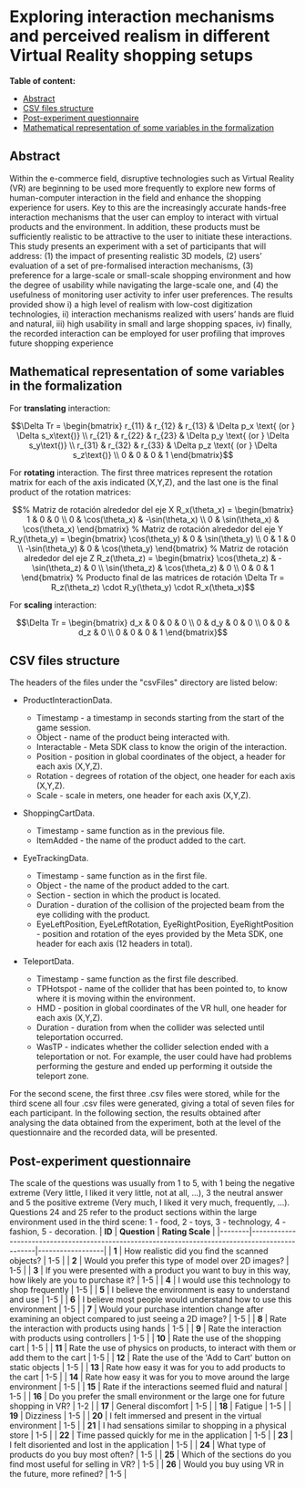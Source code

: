 # Exploring interaction mechanisms and perceived realism in different Virtual Reality shopping setups

**Table of content:**
 - [Abstract](#item-one)
 - [CSV files structure](#item-two)
 - [Post-experiment questionnaire](#item-three)
 - [Mathematical representation of some variables in the formalization](#Mathematical-representation-of-some-variables-in-the-formalization)

<a id="item-one"></a>
## Abstract
Within the e-commerce field, disruptive technologies such as Virtual Reality (VR) are beginning to be used more frequently to explore new forms of human-computer interaction in the field and enhance the shopping experience for users. Key to this are the increasingly accurate hands-free interaction mechanisms that the user can employ to interact with virtual products and the environment. In addition, these products must be sufficiently realistic to be attractive to the user to initiate these interactions. This study presents an experiment with a set of participants that will address: (1) the impact of presenting realistic 3D models, (2) users’ evaluation of a set of pre-formalised interaction mechanisms, (3) preference for a large-scale or small-scale shopping environment and how the degree of usability while navigating the large-scale one, and (4) the usefulness of monitoring user activity to infer user preferences. The results provided show i) a high level of realism with low-cost digitization technologies, ii) interaction mechanisms realized with users’ hands are fluid and natural, iii) high usability in small and large shopping spaces, iv) finally, the recorded interaction can be employed for user profiling that improves future shopping experience

## Mathematical representation of some variables in the formalization

For **translating** interaction: 

```math
\Delta Tr = \begin{bmatrix}
r_{11} & r_{12} & r_{13} & \Delta p_x \text{ (or } \Delta s_x\text{)} \\
r_{21} & r_{22} & r_{23} & \Delta p_y \text{ (or } \Delta s_y\text{)} \\
r_{31} & r_{32} & r_{33} & \Delta p_z \text{ (or } \Delta s_z\text{)} \\
0 & 0 & 0 & 1
\end{bmatrix}
```

For **rotating** interaction. The first three matrices represent the rotation matrix for each of the axis indicated (X,Y,Z), and the last one is the final product of the rotation matrices:

```math
% Matriz de rotación alrededor del eje X
R_x(\theta_x) = \begin{bmatrix}
1 & 0 & 0 \\
0 & \cos(\theta_x) & -\sin(\theta_x) \\
0 & \sin(\theta_x) & \cos(\theta_x)
\end{bmatrix}

% Matriz de rotación alrededor del eje Y
R_y(\theta_y) = \begin{bmatrix}
\cos(\theta_y) & 0 & \sin(\theta_y) \\
0 & 1 & 0 \\
-\sin(\theta_y) & 0 & \cos(\theta_y)
\end{bmatrix}

% Matriz de rotación alrededor del eje Z
R_z(\theta_z) = \begin{bmatrix}
\cos(\theta_z) & -\sin(\theta_z) & 0 \\
\sin(\theta_z) & \cos(\theta_z) & 0 \\
0 & 0 & 1
\end{bmatrix}

% Producto final de las matrices de rotación
\Delta Tr = R_z(\theta_z) \cdot R_y(\theta_y) \cdot R_x(\theta_x)
```

For **scaling** interaction: 
```math
\Delta Tr = \begin{bmatrix}
d_x & 0 & 0 & 0 \\
0 & d_y & 0 & 0 \\
0 & 0 & d_z & 0 \\
0 & 0 & 0 & 1
\end{bmatrix}
```

<a id="item-two"></a>
## CSV files structure
The headers of the files under the "csvFiles" directory are listed below:

- ProductInteractionData.

  - Timestamp - a timestamp in seconds starting from the start of the game session.
  - Object - name of the product being interacted with.
  - Interactable - Meta SDK class to know the origin of the interaction.
  - Position - position in global coordinates of the object, a header for each axis (X,Y,Z).
  - Rotation - degrees of rotation of the object, one header for each axis (X,Y,Z).
  - Scale - scale in meters, one header for each axis (X,Y,Z).

- ShoppingCartData.

  - Timestamp - same function as in the previous file.
  - ItemAdded - the name of the product added to the cart.

- EyeTrackingData.

  - Timestamp - same function as in the first file.
  - Object - the name of the product added to the cart.
  - Section - section in which the product is located.
  - Duration - duration of the collision of the projected beam from the eye colliding with the product.
  - EyeLeftPosition, EyeLeftRotation, EyeRightPosition, EyeRightPosition - position and rotation of the eyes provided by the Meta SDK, one header for each axis (12 headers in total).
  
- TeleportData.

  - Timestamp - same function as the first file described.
  - TPHotspot - name of the collider that has been pointed to, to know where it is moving within the environment.
  - HMD - position in global coordinates of the VR hull, one header for each axis (X,Y,Z).
  - Duration - duration from when the collider was selected until teleportation occurred.
  - WasTP - indicates whether the collider selection ended with a teleportation or not. For example, the user could have had problems performing the gesture and ended up performing it outside the teleport zone.

For the second scene, the first three .csv files were stored, while for the third scene all four .csv files were generated, giving a total of seven files for each participant. In the following section, the results obtained after analysing the data obtained from the experiment, both at the level of the questionnaire and the recorded data, will be presented.

<a id="item-three"></a>
## Post-experiment questionnaire
The scale of the questions was usually from 1 to 5, with 1 being the negative extreme (Very little, I liked it very little, not at all, ...), 3 the neutral answer and 5 the positive extreme (Very much, I liked it very much, frequently, ...). Questions 24 and 25 refer to the product sections within the large environment used in the third scene: 1 - food, 2 - toys, 3 - technology, 4 - fashion, 5 - decoration.
| **ID** | **Question**                                                                                    | **Rating Scale** |
|--------|-------------------------------------------------------------------------------------------------|------------------|
| **1**  | How realistic did you find the scanned objects?                                                 | 1-5              |
| **2**  | Would you prefer this type of model over 2D images?                                             | 1-5              |
| **3**  | If you were presented with a product you want to buy in this way, how likely are you to purchase it? | 1-5              |
| **4**  | I would use this technology to shop frequently                                                  | 1-5              |
| **5**  | I believe the environment is easy to understand and use                                         | 1-5              |
| **6**  | I believe most people would understand how to use this environment                              | 1-5              |
| **7**  | Would your purchase intention change after examining an object compared to just seeing a 2D image? | 1-5              |
| **8**  | Rate the interaction with products using hands                                                  | 1-5              |
| **9**  | Rate the interaction with products using controllers                                            | 1-5              |
| **10** | Rate the use of the shopping cart                                                               | 1-5              |
| **11** | Rate the use of physics on products, to interact with them or add them to the cart              | 1-5              |
| **12** | Rate the use of the 'Add to Cart' button on static objects                                      | 1-5              |
| **13** | Rate how easy it was for you to add products to the cart                                        | 1-5              |
| **14** | Rate how easy it was for you to move around the large environment                               | 1-5              |
| **15** | Rate if the interactions seemed fluid and natural                                               | 1-5              |
| **16** | Do you prefer the small environment or the large one for future shopping in VR?                 | 1-2              |
| **17** | General discomfort                                                                              | 1-5              |
| **18** | Fatigue                                                                                         | 1-5              |
| **19** | Dizziness                                                                                       | 1-5              |
| **20** | I felt immersed and present in the virtual environment                                          | 1-5              |
| **21** | I had sensations similar to shopping in a physical store                                        | 1-5              |
| **22** | Time passed quickly for me in the application                                                   | 1-5              |
| **23** | I felt disoriented and lost in the application                                                  | 1-5              |
| **24** | What type of products do you buy most often?                                                    | 1-5              |
| **25** | Which of the sections do you find most useful for selling in VR?                                | 1-5              |
| **26** | Would you buy using VR in the future, more refined?                                             | 1-5              |
